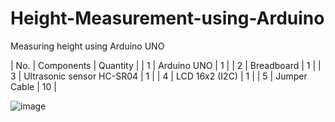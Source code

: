 # Height-Measurement-using-Arduino
Measuring height using Arduino UNO

| No. | Components | Quantity |
| 1 | Arduino UNO | 1 |
| 2 | Breadboard | 1 |
| 3 | Ultrasonic sensor HC-SR04 | 1 |
| 4 | LCD 16x2 (I2C) | 1 |
| 5 | Jumper Cable | 10 |

![image](https://github.com/ezzzandi/Height-Measurement-using-Arduino/assets/38080159/3a3df36c-e751-415f-a643-7b552ed5f6af)

